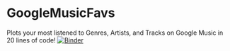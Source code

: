 # GoogleMusicFavs
Plots your most listened to Genres, Artists, and Tracks on Google Music in 20 lines of code!
[![Binder](https://mybinder.org/badge.svg)](https://mybinder.org/v2/gh/N2ITN/GoogleMusicFavs/master)
